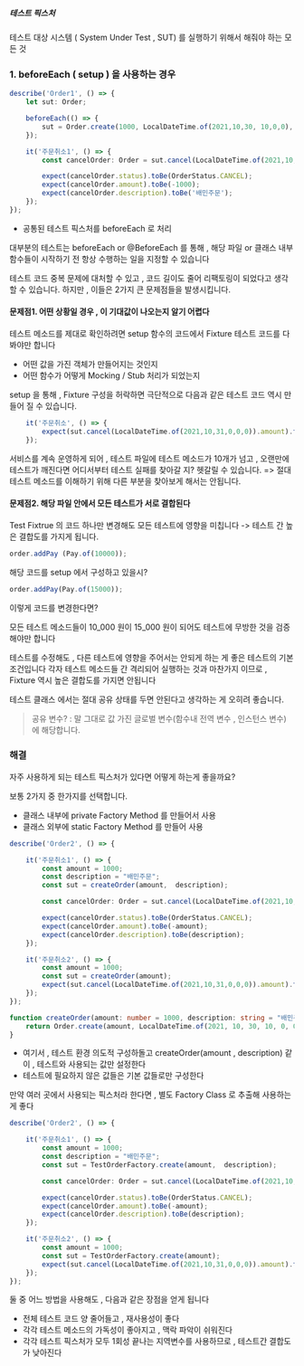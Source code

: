 

##### 테스트 픽스처
테스트 대상 시스템 ( System Under Test , SUT) 를 실행하기 위해서 해줘야 하는 모든 것

### 1. beforeEach ( setup ) 을 사용하는 경우

```typescript
describe('Order1', () => {
    let sut: Order;

    beforeEach(() => {
        sut = Order.create(1000, LocalDateTime.of(2021,10,30, 10,0,0), "배민주문");
    });

    it('주문취소1', () => {
        const cancelOrder: Order = sut.cancel(LocalDateTime.of(2021,10,31,0,0,0));

        expect(cancelOrder.status).toBe(OrderStatus.CANCEL);
        expect(cancelOrder.amount).toBe(-1000);
        expect(cancelOrder.description).toBe('배민주문');
    });
});
```

- 공통된 테스트 픽스처를 beforeEach 로 처리

대부분의 테스트는 beforeEach or @BeforeEach 를 통해 ,
해당 파일 or 클래스 내부 함수들이 시작하기 전 항상 수행하는 일을 지정할 수 있습니다

테스트 코드 중복 문제에 대처할 수 있고 , 코드 길이도 줄어 리팩토링이 되었다고 생각할 수 있습니다.
하지만 , 이들은 2가지 큰 문제점들을 발생시킵니다.

#### 문제점1. 어떤 상황일 경우 , 이 기대값이 나오는지 알기 어렵다

테스트 메소드를 제대로 확인하려면 setup 함수의 코드에서 Fixture 테스트 코드를 다 봐야만 합니다
- 어떤 값을 가진 객체가 만들어지는 것인지
- 어떤 함수가 어떻게 Mocking / Stub 처리가 되었는지

setup 을 통해 , Fixture 구성을 허락하면 극단적으로 다음과 같은 테스트 코드 역시 만들어 질 수 있습니다.
```typescript
    it('주문취소', () => {
        expect(sut.cancel(LocalDateTime.of(2021,10,31,0,0,0)).amount).toBe(-1000);
    });
```

서비스를 계속 운영하게 되어 , 테스트 파일에 테스트 메소드가 10개가 넘고 ,
오랜만에 테스트가 깨진다면 어디서부터 테스트 실패를 찾아갈 지? 헷갈릴 수 있습니다.
=> 절대 테스트 메소드를 이해하기 위해 다른 부분을 찾아보게 해서는 안됩니다.

#### 문제점2. 해당 파일 안에서 모든 테스트가 서로 결합된다

Test Fixtrue 의 코드 하나만 변경해도 모든 테스트에 영향을 미칩니다
-> 테스트 간 높은 결합도를 가지게 됩니다.

```typescript
order.addPay (Pay.of(10000));
```
해당 코드를 setup 에서 구성하고 있을시?

```typescript
order.addPay(Pay.of(15000));
```
이렇게 코드를 변경한다면?

모든 테스트 메소드들이 10_000 원이 15_000 원이 되어도 테스트에 무방한 것을 검증해야만 합니다

테스트를 수정해도 , 다른 테스트에 영향을 주어서는 안되게 하는 게 좋은 테스트의 기본 조건입니다
각자 테스트 메소드들 간 격리되어 실행하는 것과 마찬가지 이므로 , Fixture 역시 높은 결합도를 가지면 안됩니다

테스트 클래스 에서는 절대 공유 상태를 두면 안된다고 생각하는 게 오히려 좋습니다.
> 공유 변수? : 말 그대로 값 가진 글로벌 변수(함수내 전역 변수 , 인스턴스 변수) 에 해당합니다.

### 해결

자주 사용하게 되는 테스트 픽스처가 있다면 어떻게 하는게 좋을까요?

보통 2가지 중 한가지를 선택합니다.
- 클래스 내부에 private Factory Method 를 만들어서 사용
- 클래스 외부에 static Factory Method 를 만들어 사용

```typescript
describe('Order2', () => {

    it('주문취소1', () => {
        const amount = 1000;
        const description = "배민주문";
        const sut = createOrder(amount,  description);

        const cancelOrder: Order = sut.cancel(LocalDateTime.of(2021,10,31,0,0,0));

        expect(cancelOrder.status).toBe(OrderStatus.CANCEL);
        expect(cancelOrder.amount).toBe(-amount);
        expect(cancelOrder.description).toBe(description);
    });

    it('주문취소2', () => {
        const amount = 1000;
        const sut = createOrder(amount);
        expect(sut.cancel(LocalDateTime.of(2021,10,31,0,0,0)).amount).toBe(-amount);
    });
});

function createOrder(amount: number = 1000, description: string = "배민주문") {
    return Order.create(amount, LocalDateTime.of(2021, 10, 30, 10, 0, 0), description);
}
```

- 여기서 , 테스트 환경 의도적 구성하돌고 createOrder(amount , description) 같이 , 
	  테스트와 사용되는 값만 설정한다
- 테스트에 필요하지 않은 값들은 기본 값들로만 구성한다

만약 여러 곳에서 사용되는 픽스처라 한다면 , 별도 Factory Class 로 추출해 사용하는 게 좋다

```typescript
describe('Order2', () => {

    it('주문취소1', () => {
        const amount = 1000;
        const description = "배민주문";
        const sut = TestOrderFactory.create(amount,  description);

        const cancelOrder: Order = sut.cancel(LocalDateTime.of(2021,10,31,0,0,0));

        expect(cancelOrder.status).toBe(OrderStatus.CANCEL);
        expect(cancelOrder.amount).toBe(-amount);
        expect(cancelOrder.description).toBe(description);
    });

    it('주문취소2', () => {
        const amount = 1000;
        const sut = TestOrderFactory.create(amount);
        expect(sut.cancel(LocalDateTime.of(2021,10,31,0,0,0)).amount).toBe(-amount);
    });
});
```

둘 중 어느 방법을 사용해도 , 다음과 같은 장점을 얻게 됩니다

- 전체 테스트 코드 양 줄어들고 , 재사용성이 좋다
- 각각 테스트 메소드의 가독성이 좋아지고 , 맥락 파악이 쉬워진다
- 각각 테스트 픽스처가 모두 1회성 끝나는 지역변수를 사용하므로 , 테스트간 결합도가 낮아진다

    